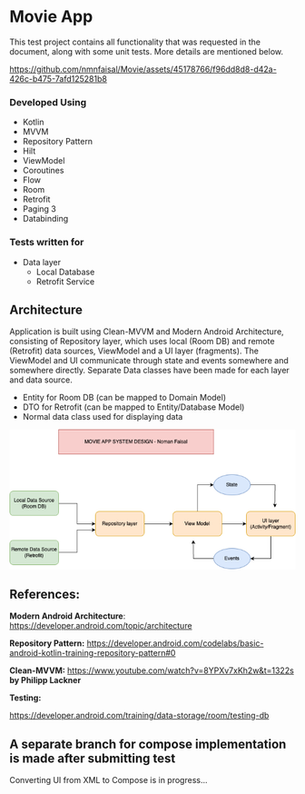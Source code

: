 # Movie App

This test project contains all functionality that was requested in the document, along with some unit tests. More details are mentioned below.

https://github.com/nmnfaisal/Movie/assets/45178766/f96dd8d8-d42a-426c-b475-7afd125281b8

### Developed Using
- Kotlin
- MVVM
- Repository Pattern
- Hilt
- ViewModel
- Coroutines 
- Flow
- Room
- Retrofit
- Paging 3
- Databinding

### Tests written for
- Data layer
  - Local Database
  - Retrofit Service

## Architecture
Application is built using Clean-MVVM and Modern Android Architecture, consisting of Repository layer, which uses local (Room DB) and remote (Retrofit) data sources, ViewModel and a UI layer (fragments). The ViewModel and UI communicate through state and events somewhere and somewhere directly.
Separate Data classes have been made for each layer and data source.
- Entity for Room DB (can be mapped to Domain Model)
- DTO for Retrofit (can be mapped to Entity/Database Model)
- Normal data class used for displaying data
  
![system_design (1)](https://raw.githubusercontent.com/nmnfaisal/Movie/master/movie-app-png-drawio.png)

## References:
**Modern Android Architecture**: https://developer.android.com/topic/architecture

**Repository Pattern:** https://developer.android.com/codelabs/basic-android-kotlin-training-repository-pattern#0

**Clean-MVVM:** https://www.youtube.com/watch?v=8YPXv7xKh2w&t=1322s **by Philipp Lackner**

**Testing:**

https://developer.android.com/training/data-storage/room/testing-db

## A separate branch for compose implementation is made after submitting test
Converting UI from XML to Compose is in progress...
